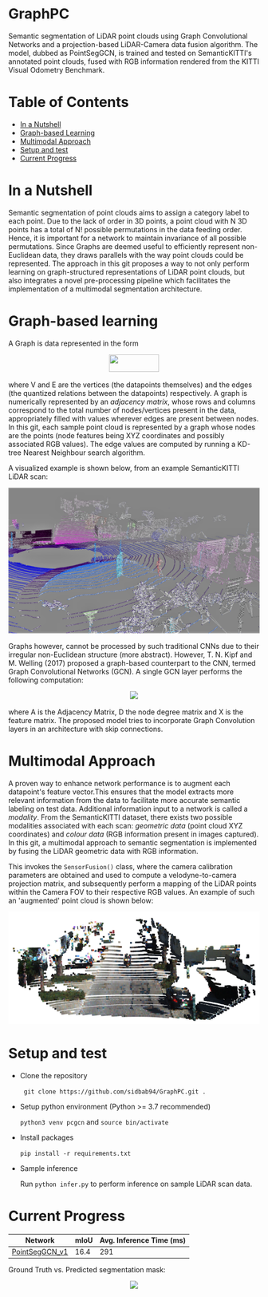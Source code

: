 # GraphPC

Semantic segmentation of LiDAR point clouds using Graph Convolutional Networks and a projection-based LiDAR-Camera data fusion algorithm.
The model, dubbed as PointSegGCN, is trained and tested on SemanticKITTI's annotated point clouds, fused with RGB information rendered from the KITTI Visual Odometry Benchmark.

# Table of Contents

-  [In a Nutshell](#in-a-nutshell)
-  [Graph-based Learning](#graph-based-learning)
-  [Multimodal Approach](#multimodal-approach)
-  [Setup and test](#setup-and-test)
-  [Current Progress](#current-progress)

# In a Nutshell

Semantic segmentation of point clouds aims to assign a category label to each point. Due to the lack of order in 3D points, a point cloud with N 3D points has a total of N! possible permutations in the data feeding order. Hence, it is important for a network to maintain invariance of all possible permutations. Since Graphs are deemed useful to efficiently represent non-Euclidean data, they draws parallels with the way point clouds could be represented. The approach in this git proposes a way to not only perform learning on graph-structured representations of LiDAR point clouds, but also integrates a novel pre-processing pipeline which facilitates the implementation of a multimodal segmentation architecture.  

# Graph-based learning

A Graph is data represented in the form
<p align="center">
<img height="35" width="100" src="https://render.githubusercontent.com/render/math?math=G = (V, E)">
</p>

where V and E are the vertices (the datapoints themselves) and the edges (the quantized relations between the datapoints) respectively.
A graph is numerically represented by an *adjacency matrix*, whose rows and columns correspond to the total number of nodes/vertices present in the data, appropriately filled with values wherever edges are present between nodes. In this git, each sample point cloud is represented by a graph whose nodes are the points (node features being XYZ coordinates and possibly associated RGB values). The edge values are computed by running a KD-tree Nearest Neighbour search algorithm. 

A visualized example is shown below, from an example SemanticKITTI LiDAR scan:

<p align="center">
<img src="imgs/semkitti_graph.png">
</p>

Graphs however, cannot be processed by such traditional CNNs due to their irregular non-Euclidean structure (more abstract). However, T. N. Kipf and M. Welling (2017) proposed a graph-based counterpart to the CNN, termed Graph Convolutional Networks (GCN).
A single GCN layer performs the following computation:

<p align="center">
<img src="https://render.githubusercontent.com/render/math?math=X' = \sigma(D^{-1/2}AD^{-1/2}XW%2Bb)">
</p>

where A is the Adjacency Matrix, D the node degree matrix and X is the feature matrix. The proposed model tries to incorporate Graph Convolution layers in an architecture with skip connections.

# Multimodal Approach

A proven way to enhance network performance is to augment each datapoint's feature vector.This ensures that the model extracts more relevant information from the data to facilitate more accurate semantic labeling on test data. Additional information input to a network is called a *modality*. From the SemanticKITTI dataset, there exists two possible modalities associated with each scan: *geometric data* (point cloud XYZ coordinates) and *colour data* (RGB information present in images captured). In this git, a multimodal approach to semantic segmentation is implemented by fusing the LiDAR geometric data with RGB information.

This invokes the ```SensorFusion()``` class, where the camera calibration parameters are obtained and used to compute a velodyne-to-camera projection matrix, and subsequently perform a mapping of the LiDAR points within the Camera FOV to their respective RGB values. An example of such an 'augmented' point cloud is shown below: 
<p align="center">
<img src="imgs/FV_velo_rgb.PNG">
</p>

# Setup and test

* Clone the repository
  
  ``` git clone https://github.com/sidbab94/GraphPC.git .```
  
* Setup python environment (Python >= 3.7 recommended)

  ``` python3 venv pcgcn ``` and ``` source bin/activate ```
 
* Install packages

  ``` pip install -r requirements.txt ```
 
* Sample inference

  Run ``` python infer.py ``` to perform inference on sample LiDAR scan data.

# Current Progress

| Network | mIoU | Avg. Inference Time (ms)
| ------------ | ------------- | -------------
| [PointSegGCN_v1](models/summaries/PointSegGCN.txt) | 16.4 | 291

Ground Truth vs. Predicted segmentation mask:

<p align="center">
<img src="imgs/SV_inference_pointseggcnv1.png">
</p>

